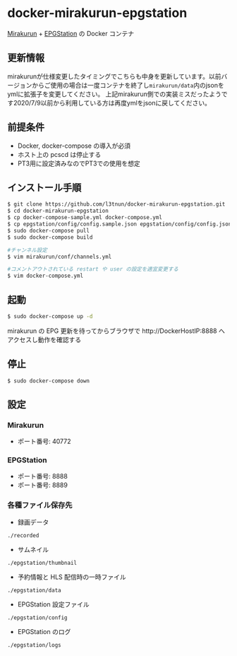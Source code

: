 # docker-mirakurun-epgstation
[Mirakurun](https://github.com/Chinachu/Mirakurun) + [EPGStation](https://github.com/l3tnun/EPGStation) の Docker コンテナ

## 更新情報
mirakurunが仕様変更したタイミングでこちらも中身を更新しています。以前バージョンからご使用の場合は一度コンテナを終了し`mirakurun/data`内のjsonをymlに拡張子を変更してください。
上記mirakurun側での実装ミスだったようです2020/7/9以前から利用している方は再度ymlをjsonに戻してください。

## 前提条件
- Docker, docker-compose の導入が必須
- ホスト上の pcscd は停止する
- PT3用に設定済みなのでPT3での使用を想定

## インストール手順

```sh
$ git clone https://github.com/l3tnun/docker-mirakurun-epgstation.git
$ cd docker-mirakurun-epgstation
$ cp docker-compose-sample.yml docker-compose.yml
$ cp epgstation/config/config.sample.json epgstation/config/config.json
$ sudo docker-compose pull
$ sudo docker-compose build

#チャンネル設定
$ vim mirakurun/conf/channels.yml

#コメントアウトされている restart や user の設定を適宜変更する
$ vim docker-compose.yml
```

## 起動

```sh
$ sudo docker-compose up -d
```
mirakurun の EPG 更新を待ってからブラウザで http://DockerHostIP:8888 へアクセスし動作を確認する

## 停止

```sh
$ sudo docker-compose down
```

## 設定

### Mirakurun

* ポート番号: 40772

### EPGStation

* ポート番号: 8888
* ポート番号: 8889

### 各種ファイル保存先

* 録画データ

```./recorded```

* サムネイル

```./epgstation/thumbnail```

* 予約情報と HLS 配信時の一時ファイル

```./epgstation/data```

* EPGStation 設定ファイル

```./epgstation/config```

* EPGStation のログ

```./epgstation/logs```
